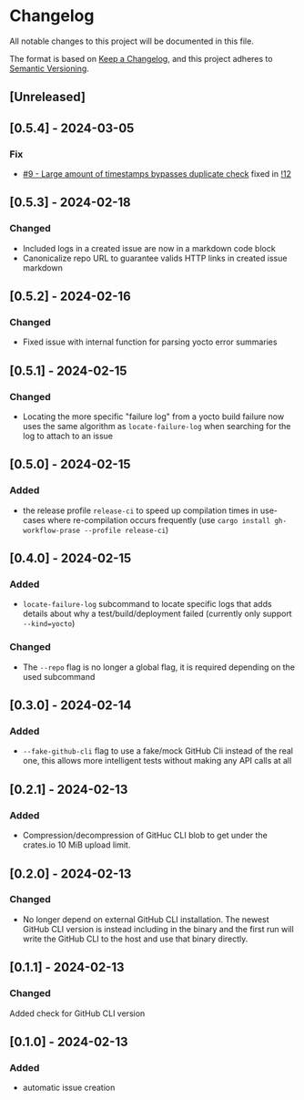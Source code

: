 # Changelog

All notable changes to this project will be documented in this file.

The format is based on [Keep a Changelog](https://keepachangelog.com/en/1.1.0/),
and this project adheres to [Semantic Versioning](https://semver.org/spec/v2.0.0.html).

## [Unreleased]

## [0.5.4] - 2024-03-05
### Fix
- [#9 - Large amount of timestamps bypasses duplicate check](https://github.com/luftkode/gh-workflow-parser/issues/9#issue-2158319812) fixed in [!12](https://github.com/luftkode/gh-workflow-parser/pull/12)

## [0.5.3] - 2024-02-18

### Changed
- Included logs in a created issue are now in a markdown code block
- Canonicalize repo URL to guarantee valids HTTP links in created issue markdown

## [0.5.2] - 2024-02-16

### Changed
- Fixed issue with internal function for parsing yocto error summaries

## [0.5.1] - 2024-02-15

### Changed
- Locating the more specific "failure log" from a yocto build failure now uses the same algorithm as `locate-failure-log` when searching for the log to attach to an issue


## [0.5.0] - 2024-02-15

### Added
- the release profile `release-ci` to speed up compilation times in use-cases where re-compilation occurs frequently (use `cargo install gh-workflow-prase --profile release-ci`)

## [0.4.0] - 2024-02-15

### Added
- `locate-failure-log` subcommand to locate specific logs that adds details about why a test/build/deployment failed (currently only support `--kind=yocto`)

### Changed
- The `--repo` flag is no longer a global flag, it is required depending on the used subcommand

## [0.3.0] - 2024-02-14

### Added
- `--fake-github-cli` flag to use a fake/mock GitHub Cli instead of the real one, this allows more intelligent tests without making any API calls at all

## [0.2.1] - 2024-02-13

### Added
- Compression/decompression of GitHuc CLI blob to get under the crates.io 10 MiB upload limit.

## [0.2.0] - 2024-02-13

### Changed
- No longer depend on external GitHub CLI installation. The newest GitHub CLI version is instead including in the binary and the first run will write the GitHub CLI to the host and use that binary directly.

## [0.1.1] - 2024-02-13

### Changed

Added check for GitHub CLI version

## [0.1.0] - 2024-02-13

### Added

- automatic issue creation
